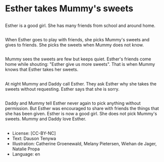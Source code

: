 # Esther takes Mummy's sweets

##
Esther is a good girl. She has many
friends from school and around
home.

##
When Esther goes to play with
friends, she picks Mummy's sweets
and gives to friends. She picks the
sweets when Mummy does not
know.

##
Mummy sees the sweets are few
but keeps quiet. Esther's friends
come home while shouting: 
"Esther give us more sweets". That is
when Mummy knows that Esther
takes her sweets.

##
At night Mummy and Daddy call Esther. They ask Esther why
she takes the sweets without requesting. Esther says that she
is sorry.

##
Daddy and Mummy tell Esther
never again to pick anything
without permission.
But Esther was encouraged to
share with friends the things that
she has been given.
Esther is now a good girl.
She does not pick Mummy's
sweets.
Mummy and Daddy love Esther.

##
* License: [CC-BY-NC]
* Text: Dauson Tenywa
* Illustration: Catherine Groenewald, Melany Pietersen, Wiehan de Jager, Natalie Propa
* Language: en
